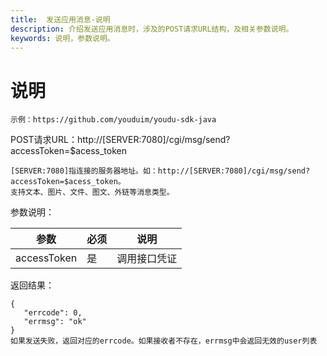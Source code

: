 ```yaml
---
title:  发送应用消息-说明
description: 介绍发送应用消息时，涉及的POST请求URL结构，及相关参数说明。
keywords: 说明，参数说明。
---
```


# 说明

```
示例：https://github.com/youduim/youdu-sdk-java
```

POST请求URL：http://[SERVER:7080]/cgi/msg/send?accessToken=$acess_token

```
[SERVER:7080]指连接的服务器地址。如：http://[SERVER:7080]/cgi/msg/send?accessToken=$acess_token。
支持文本、图片、文件、图文、外链等消息类型。
```

参数说明：

| 参数        | 必须 | 说明         |
| ----------- | ---- | ------------ |
| accessToken | 是   | 调用接口凭证 |

返回结果：

```
{
   "errcode": 0,
   "errmsg": "ok"
}
如果发送失败，返回对应的errcode。如果接收者不存在，errmsg中会返回无效的user列表
```